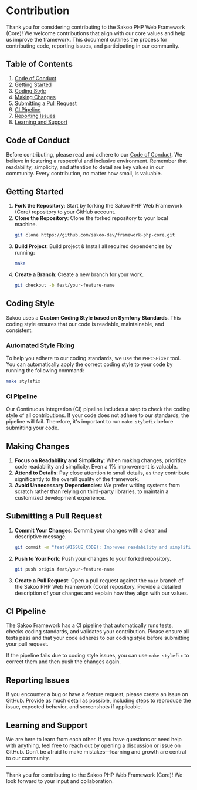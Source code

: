 # Contribution

Thank you for considering contributing to the Sakoo PHP Web Framework (Core)! We welcome contributions that align with our core values and help us improve the framework. This document outlines the process for contributing code, reporting issues, and participating in our community.

## Table of Contents

1. [Code of Conduct](#code-of-conduct)
2. [Getting Started](#getting-started)
3. [Coding Style](#coding-style)
4. [Making Changes](#making-changes)
5. [Submitting a Pull Request](#submitting-a-pull-request)
6. [CI Pipeline](#ci-pipeline)
7. [Reporting Issues](#reporting-issues)
8. [Learning and Support](#learning-and-support)

## Code of Conduct

Before contributing, please read and adhere to our [Code of Conduct](CODE_OF_CONDUCT.md). We believe in fostering a respectful and inclusive environment. Remember that readability, simplicity, and attention to detail are key values in our community. Every contribution, no matter how small, is
valuable.

## Getting Started

1. **Fork the Repository**: Start by forking the Sakoo PHP Web Framework (Core) repository to your GitHub account.
2. **Clone the Repository**: Clone the forked repository to your local machine.
   ```bash
   git clone https://github.com/sakoo-dev/framework-php-core.git
   ```
3. **Build Project**: Build project & Install all required dependencies by running:
   ```bash
   make
   ```
4. **Create a Branch**: Create a new branch for your work.
   ```bash
   git checkout -b feat/your-feature-name
   ```

## Coding Style

Sakoo uses a **Custom Coding Style based on Symfony Standards**. This coding style ensures that our code is readable, maintainable, and consistent.

### Automated Style Fixing

To help you adhere to our coding standards, we use the `PHPCSFixer` tool. You can automatically apply the correct coding style to your code by running the following command:

```bash
make stylefix
```

### CI Pipeline

Our Continuous Integration (CI) pipeline includes a step to check the coding style of all contributions. If your code does not adhere to our standards, the pipeline will fail. Therefore, it's important to run `make stylefix` before submitting your code.

## Making Changes

1. **Focus on Readability and Simplicity**: When making changes, prioritize code readability and simplicity. Even a 1% improvement is valuable.
2. **Attend to Details**: Pay close attention to small details, as they contribute significantly to the overall quality of the framework.
3. **Avoid Unnecessary Dependencies**: We prefer writing systems from scratch rather than relying on third-party libraries, to maintain a customized development experience.

## Submitting a Pull Request

1. **Commit Your Changes**: Commit your changes with a clear and descriptive message.
   ```bash
   git commit -m "feat(#ISSUE_CODE): Improves readability and simplifies code structure"
   ```
2. **Push to Your Fork**: Push your changes to your forked repository.
   ```bash
   git push origin feat/your-feature-name
   ```
3. **Create a Pull Request**: Open a pull request against the `main` branch of the Sakoo PHP Web Framework (Core) repository. Provide a detailed description of your changes and explain how they align with our values.

## CI Pipeline

The Sakoo Framework has a CI pipeline that automatically runs tests, checks coding standards, and validates your contribution. Please ensure all tests pass and that your code adheres to our coding style before submitting your pull request.

If the pipeline fails due to coding style issues, you can use `make stylefix` to correct them and then push the changes again.

## Reporting Issues

If you encounter a bug or have a feature request, please create an issue on GitHub. Provide as much detail as possible, including steps to reproduce the issue, expected behavior, and screenshots if applicable.

## Learning and Support

We are here to learn from each other. If you have questions or need help with anything, feel free to reach out by opening a discussion or issue on GitHub. Don’t be afraid to make mistakes—learning and growth are central to our community.

---

Thank you for contributing to the Sakoo PHP Web Framework (Core)! We look forward to your input and collaboration.
